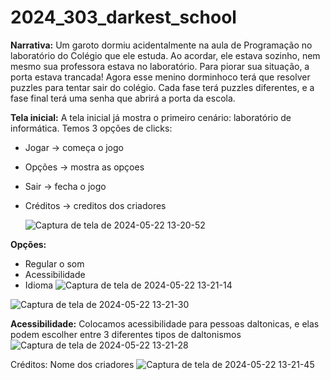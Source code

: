 # 2024_303_darkest_school

**Narrativa:**
  Um garoto dormiu acidentalmente na aula de Programação no laboratório do Colégio que ele estuda. Ao acordar, ele estava sozinho, nem mesmo sua professora estava no laboratório. Para piorar sua situação, a porta estava trancada! Agora esse menino dorminhoco terá que resolver puzzles para tentar sair do colégio. Cada fase terá puzzles diferentes, e a fase final terá uma senha que abrirá a porta da escola. 

**Tela inicial:**
A tela inicial já mostra o primeiro cenário: laboratório de informática.
Temos 3 opções de clicks: 
- Jogar -> começa o jogo
- Opções -> mostra as opçoes
- Sair -> fecha o jogo
- Créditos -> creditos dos criadores

  ![Captura de tela de 2024-05-22 13-20-52](https://github.com/TP-Coltec-UFMG/2024_303_darkest_school/assets/161468932/b4e35157-0374-4073-abff-137b6d5943db)




**Opções:** 
- Regular o som
- Acessibilidade
- Idioma
![Captura de tela de 2024-05-22 13-21-14](https://github.com/TP-Coltec-UFMG/2024_303_darkest_school/assets/161468932/a5ba08b3-e338-4421-bbff-836c7f618d14)


![Captura de tela de 2024-05-22 13-21-30](https://github.com/TP-Coltec-UFMG/2024_303_darkest_school/assets/161468932/d95b9784-25c9-45e9-92e1-b99927b556e4)










**Acessibilidade:**
Colocamos acessibilidade para pessoas daltonicas, e elas podem escolher entre 3 diferentes tipos de daltonismos
![Captura de tela de 2024-05-22 13-21-28](https://github.com/TP-Coltec-UFMG/2024_303_darkest_school/assets/161468932/4d096439-0359-48e5-8761-20eca4d1d335)










Créditos:
Nome dos criadores
![Captura de tela de 2024-05-22 13-21-45](https://github.com/TP-Coltec-UFMG/2024_303_darkest_school/assets/161468932/584d8f4f-e0ce-48ef-8737-9a2fa4c3176c)

